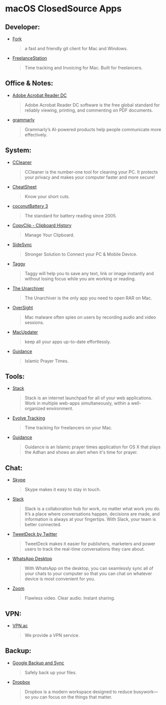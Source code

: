 # macOS ClosedSource Apps

## Developer:

- [Fork](https://git-fork.com)
  > a fast and friendly git client for Mac and Windows.
- [FreelanceStation](https://ds9soft.com)
  > Time tracking and Invoicing for Mac. Built for freelancers.

## Office & Notes:

- [Adobe Acrobat Reader DC](https://get.adobe.com/reader)
  > Adobe Acrobat Reader DC software is the free global standard for reliably viewing, printing, and commenting on PDF documents.
- [grammarly](https://www.grammarly.com)
  > Grammarly’s AI-powered products help people communicate more effectively.

## System:

- [CCleaner](https://www.ccleaner.com)
  > CCleaner is the number-one tool for cleaning your PC. It protects your privacy and makes your computer faster and more secure!
- [CheatSheet](https://www.mediaatelier.com/CheatSheet)
  > Know your short cuts.
- [coconutBattery 3](https://www.coconut-flavour.com/coconutbattery)
  > The standard for battery reading since 2005.
- [CopyClip - Clipboard History](https://itunes.apple.com/ca/app/copyclip-clipboard-history/id595191960)
  > Manage Your Clipboard.
- [SideSync](https://www.samsung.com/us/sidesync)
  > Stronger Solution to Connect your PC & Mobile Device.
- [Taggy](https://taggy.pro)
  > Taggy will help you to save any text, link or image instantly and without losing focus while you are working or reading.
- [The Unarchiver](https://theunarchiver.com)
  > The Unarchiver is the only app you need to open RAR on Mac.
- [OverSight](https://objective-see.com/products/oversight.html)
  > Mac malware often spies on users by recording audio and video sessions.
- [MacUpdater](https://www.corecode.io/macupdater/)
  > keep all your apps up-to-date effortlessly.
- [Guidance](https://apps.apple.com/us/app/guidance/id412759995)
  > Islamic Prayer Times.

## Tools:

- [Stack](https://getstack.app)
  > Stack is an internet launchpad for all of your web applications. Work in multiple web-apps simultaneously, within a well-organized environment.
- [Evolve Tracking](https://www.evolvetracking.com)
  > Time tracking for freelancers on your Mac.
- [Guidance](https://apps.apple.com/us/app/guidance/id412759995)
  > Guidance is an Islamic prayer times application for OS X that plays the Adhan and shows an alert when it's time for prayer.

## Chat:

- [Skype](https://www.skype.com)
  > Skype makes it easy to stay in touch.
- [Slack](https://slack.com)
  > Slack is a collaboration hub for work, no matter what work you do. It’s a place where conversations happen, decisions are made, and information is always at your fingertips. With Slack, your team is better connected.
- [TweetDeck by Twitter](https://itunes.apple.com/ca/app/tweetdeck-by-twitter/id485812721)
  > TweetDeck makes it easier for publishers, marketers and power users to track the real-time conversations they care about.
- [WhatsApp Desktop](https://itunes.apple.com/us/app/whatsapp-desktop/id1147396723)
  > With WhatsApp on the desktop, you can seamlessly sync all of your chats to your computer so that you can chat on whatever device is most convenient for you.
- [Zoom](https://zoom.us)
  > Flawless video. Clear audio. Instant sharing.

## VPN:

- [VPN.ac](https://vpn.ac)
  > We provide a VPN service.

## Backup:

- [Google Backup and Sync](https://www.google.com/drive/download/backup-and-sync)
  > Safely back up your files.
- [Dropbox](https://www.dropbox.com)
  > Dropbox is a modern workspace designed to reduce busywork—so you can focus on the things that matter.
